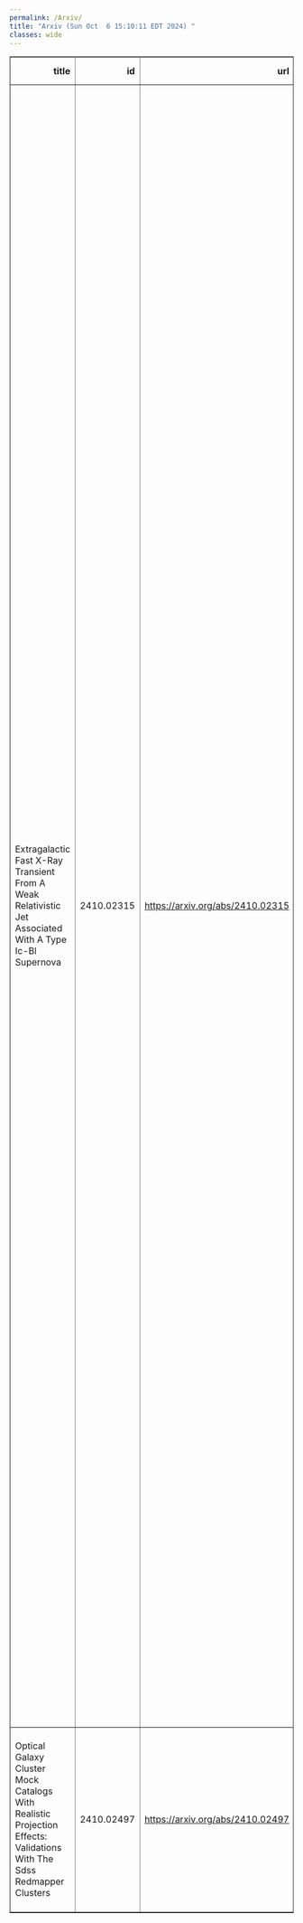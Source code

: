```yaml
---
permalink: /Arxiv/
title: "Arxiv (Sun Oct  6 15:10:11 EDT 2024) "
classes: wide
---
```

<table border="1" class="dataframe">
  <thead>
    <tr style="text-align: right;">
      <th>title</th>
      <th>id</th>
      <th>url</th>
      <th>authors</th>
      <th>Local Authors</th>
    </tr>
  </thead>
  <tbody>
    <tr>
      <td>Extragalactic Fast X-Ray Transient From A Weak Relativistic Jet   Associated With A Type Ic-Bl Supernova</td>
      <td>2410.02315</td>
      <td><a href="https://arxiv.org/abs/2410.02315" target="_blank">https://arxiv.org/abs/2410.02315</a></td>
      <td>H. Sun, W. -X. Li, L. -D. Liu, H. Gao, X. -F. Wang, W. Yuan, B. Zhang, A. V. Filippenko, D. Xu, T. An, S. Ai, T. G. Brink, Y. Liu, Y. -Q. Liu, C. -Y. Wang, Q. -Y. Wu, X. -F. Wu, Y. Yang, B. -B. Zhang, W. -K. Zheng, T. Ahumada, Z. -G. Dai, J. Delaunay, N. Elias-Rosa, S. Benetti, S. -Y. Fu, D. A. Howell, Y. -F. Huang, M. M. Kasliwal, V. Karambelkar, R. Stein, W. -H. Lei, T. -Y. Lian, Z. -K. Peng, A. V. Ridnaia, D. S. Svinkin, X. -Y. Wang, A. -L. Wang, D. -M. Wei, J. An, M. Andrews, J. -M Bai, C. -Y. Dai, S. A. Ehgamberdiev, Z. Fan, J. Farah, H. -C. Feng, J. P. U. Fynbo, W. -J. Guo, Z. Guo, M. -K. Hu, J. -W. Hu, S. -Q. Jiang, J. -J. Jin, A. Li, J. -D. Li, R. -Z. Li, Y. -F. Liang, Z. -X. Ling, X. Liu, J. -R. Mao, C. Mccully, D. Mirzaqulov, M. Newsome, E. Padilla Gonzalez, X. Pan, G. Terreran, S. Tinyanont, B. -T. Wang, L. -Z. Wang, X. -D. Wen, D. -F. Xiang, S. -J. Xue, J. Yang, Z. -P. Zhu, Z. -M. Cai, A. J. Castro-Tirado, F. -S. Chen, H. -L. Chen, T. -X. Chen, W. Chen, Y. -H. Chen, Y. -F. Chen, Y. Chen, H. -Q. Cheng, B. Cordier, C. -Z. Cui, W. -W. Cui, Y. -F. Dai, D. -W. Fan, H. Feng, J. Guan, D. -W. Han, D. -J. Hou, H. -B. Hu, M. -H. Huang, J. Huo, S. -M. Jia, Z. -Q. Jia, B. -W. Jiang, C. -C. Jin, G. Jin, E. Kuulkers, C. -K. Li, D. -Y. Li, J. -F. Li, L. -H. Li, M. -S. Li, W. Li, Z. -D. Li, C. -Z Liu, H. -Y. Liu, H. -Q. Liu, M. -J. Liu, F. -J. Lu, L. -D. Luo, J. Ma, X. Mao, K. Nandra, P. O'Brien, H. -W. Pan, A. Rau, N. Rea, J. Sanders, L. -M. Song, S. -L. Sun, X. -J. Sun, Y. -Y. Tan, Q. -J. Tang, Y. -H. Tao, H. Wang, J. Wang, L. Wang, W. -X. Wang, Y. -L. Wang, Y. -S. Wang, D. -R. Xiong, H. -T. Xu, J. -J. Xu, X. -P. Xu, Y. -F. Xu, Z. Xu, C. -B. Xue, Y. -L. Xue, A. -L. Yan, H. -N. Yang, X. -T. Yang, Y. -J. Yang, C. Zhang, J. Zhang, M. Zhang, S. -N. Zhang, W. -D. Zhang, W. -J. Zhang, Y. -H. Zhang, Z. Zhang, Z. Zhang, Z. -L. Zhang, D. -H. Zhao, H. -S. Zhao, X. -F. Zhao, Z. -J. Zhao, Y. -L. Zhou, Y. -X. Zhu, Z. -C. Zhu</td>
      <td>Ji Wang</td>
    </tr>
    <tr>
      <td>Optical Galaxy Cluster Mock Catalogs With Realistic Projection Effects:   Validations With The Sdss Redmapper Clusters</td>
      <td>2410.02497</td>
      <td><a href="https://arxiv.org/abs/2410.02497" target="_blank">https://arxiv.org/abs/2410.02497</a></td>
      <td>Andy Lee, Hao-Yi Wu, Andrés N. Salcedo, Tomomi Sunayama, Matteo Costanzi, Justin Myles, Shulei Cao, Eduardo Rozo, Chun-Hao To, David H. Weinberg, Lei Yang, Conghao Zhou</td>
      <td>David Weinberg</td>
    </tr>
  </tbody>
</table>